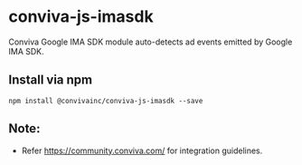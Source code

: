 # conviva-js-imasdk
Conviva Google IMA SDK module auto-detects ad events emitted by Google IMA SDK.

## Install via npm 

```
npm install @convivainc/conviva-js-imasdk --save
```

## Note:
* Refer https://community.conviva.com/ for integration guidelines.